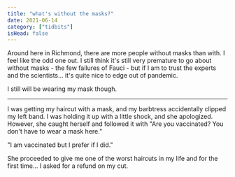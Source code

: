 ```yaml
---
title: "what's without the masks?"
date: 2021-06-14
category: ["tidbits"]
isHead: false
---
```


Around here in Richmond, there are more people without masks than with. I feel like the odd one out. I still think it's still very premature to go about without masks - the few failures of Fauci - but if I am to trust the experts and the scientists... it's quite nice to edge out of pandemic. 

I still will be wearing my mask though. 

---

I was getting my haircut with a mask, and my barbtress accidentally clipped my left band. I was holding it up with a little shock, and she apologized. However, she caught herself and followed it with "Are you vaccinated? You don't have to wear a mask here."

"I am vaccinated but I prefer if I did."

She proceeded to give me one of the worst haircuts in my life and for the first time... I asked for a refund on my cut. 